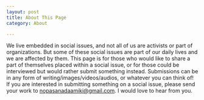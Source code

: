 ```yaml
---
layout: post
title: About This Page
category: About

---
```


We live embedded in social issues, and not all of us are activists or part of organizations. But some of these social issues are part of our daily lives and we are affected by them. This page is for those who would like to share a part of themselves placed within a social issue, or for those could be interviewed but would rather submit something instead. Submissions can be in any form of writing/images/videos/audios, or whatever you can think of! If you are interested in submitting something on a social issue, please send your work to nopasanadaamiki@gmail.com. I would love to hear from you.

